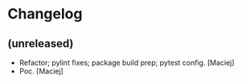 Changelog
=========


(unreleased)
------------
- Refactor; pylint fixes; package build prep; pytest config. [Maciej]
- Poc. [Maciej]


